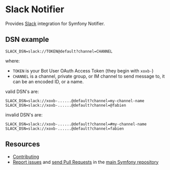 Slack Notifier
==============

Provides [Slack](https://slack.com) integration for Symfony Notifier.

DSN example
-----------

```
SLACK_DSN=slack://TOKEN@default?channel=CHANNEL
```

where:
 - `TOKEN` is your Bot User OAuth Access Token (they begin with `xoxb-`)
 - `CHANNEL` is a channel, private group, or IM channel to send message to, it can be an encoded ID, or a name.

valid DSN's are:
```
SLACK_DSN=slack://xoxb-......@default?channel=my-channel-name
SLACK_DSN=slack://xoxb-......@default?channel=@fabien
```

invalid DSN's are:
```
SLACK_DSN=slack://xoxb-......@default?channel=#my-channel-name
SLACK_DSN=slack://xoxb-......@default?channel=fabien
```

Resources
---------

  * [Contributing](https://symfony.com/doc/current/contributing/index.html)
  * [Report issues](https://github.com/symfony/symfony/issues) and
    [send Pull Requests](https://github.com/symfony/symfony/pulls)
    in the [main Symfony repository](https://github.com/symfony/symfony)
